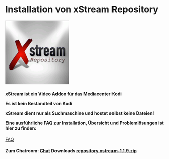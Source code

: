 <html>
  <body>
  <h1>Installation von xStream Repository</h1>
  <img src="icon.png" style="max-width: 40%;">
    <h4><p>xStream ist ein Video Addon für das Mediacenter Kodi</p>
     <p>Es ist kein Bestandteil von Kodi</p>
     <p>xStream dient nur als Suchmaschine und hostet selbst keine Dateien!</p>
       <p>Eine ausführliche FAQ zur Installation, Übersicht und Problemlösungen ist hier zu finden:</p></h4>
     <a href="https://github.com/streamxstream/xStream-FAQ/blob/master/xStream_Anleitung_FAQ.md">FAQ</a> 
    <h4><p>Zum Chatroom:
    <a href="https://gitter.im/Lastship_Chat/xStream">Chat</a>
    Downloads
    <a href="repository.xstream-1.1.9.zip">repository.xstream-1.1.9.zip</a></p></h4>
  </body>
</html>
